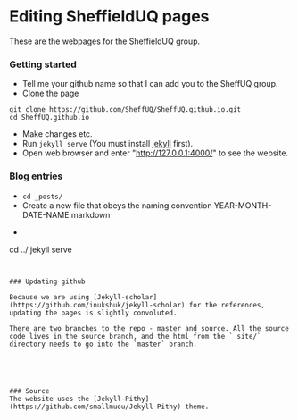 # Editing SheffieldUQ pages

These are the webpages for the SheffieldUQ group.

### Getting started

* Tell me your github name so that I can add you to the SheffUQ group.
* Clone the page
```
git clone https://github.com/SheffUQ/SheffUQ.github.io.git
cd SheffUQ.github.io
```
* Make changes etc.
* Run `jekyll serve` (You must install [jekyll](http://jekyllrb.com/) first).
* Open web browser and enter "http://127.0.0.1:4000/" to see the website.


### Blog entries
* `cd _posts/`
* Create a new file that obeys the naming convention YEAR-MONTH-DATE-NAME.markdown
* ```bash
cd ../
jekyll serve
```


### Updating github

Because we are using [Jekyll-scholar](https://github.com/inukshuk/jekyll-scholar) for the references, updating the pages is slightly convoluted.

There are two branches to the repo - master and source. All the source code lives in the source branch, and the html from the `_site/` directory needs to go into the `master` branch.





### Source
The website uses the [Jekyll-Pithy](https://github.com/smallmuou/Jekyll-Pithy) theme.
